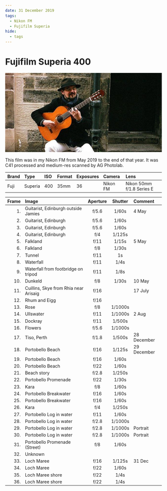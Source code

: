 ```yaml
---
date: 31 December 2019
tags:
  - Nikon FM
  - Fujifilm Superia
hide:
  - tags
---
```

# Fujifilm Superia 400

![](/img/2019-12-Fuji-400.jpg)

This film was in my Nikon FM from May 2019 to the end of that year. It was C41 processed and medium-res scanned by AG Photolab.

Brand|Type|ISO|Format|Exposures|Camera|Lens
:----|:---|:--|:-----|:--------|:-----|:----
Fuji|Superia|400|35mm|36|Nikon FM|Nikon 50mm f/1.8 Series E

Frame|Image|Aperture|Shutter|Comment
----:|:----|:----:|:----:|:------
1.|Guitarist, Edinburgh outside Jamies|f/5.6|1/60s|4 May
2.|Guitarist, Edinburgh|f/5.6|1/60s 
3.|Guitarist, Edinburgh|f/5.6|1/60s
4.|Guitarist, Edinburgh|f/4|1/125s
5.|Falkland|f/11|1/15s|5 May
6.|Falkland|f/8|1/30s
7.|Tunnel|f/11|1s 
8.|Waterfall|f/11|1/4s 
9.|Waterfall from footbridge on tripod|f/11|1/8s 
10.|Dunkeld|f/8|1/30s|10 May
11.|Cuillins, Skye from Rhia near Arisaig|f/16 ||17 July
12.|Rhum and Eigg|f/16 
13.|Rose|f/8|1/1000s
14.|Ullswater|f/11|1/1000s|2 Aug
15.|Dockray|f/11|1/500s
16.|Flowers|f/5.6|1/1000s
17.|Tiso, Perth|f/1.8|1/500s|28 December 
18.|Portobello Beach|f/16|1/125s|29 December
19.|Portobello Beach|f/16|1/60s
20.|Portobello Beach|f/22|1/60s
21.|Beach story|f/2.8|1/250s 
22.|Portobello Promenade|f/22|1/30s 
23.|Kara|f/8|1/60s 
24.|Portobello Breakwater|f/16|1/60s 
25.|Portobello Breakwater|f/16|1/60s
26.|Kara|f/4|1/250s 
27.|Portobello Log in water|f/11|1/60s 
28.|Portobello Log in water|f/2.8|1/1000s
29.|Portobello Log in water|f/2.8|1/1000s|Portrait
30.|Portobello Log in water|f/2.8|1/1000s|Portrait
31.|Portobello Promenade (Street)|f/8|1/60s 
32.|Unknown
33.|Loch Maree|f/16|1/125s|31 Dec
34.|Loch Maree|f/22|1/60s
35.|Loch Maree shore|f/22|1/4s
36.|Loch Maree shore|f/22|1/4s

